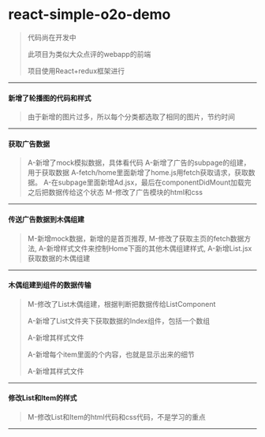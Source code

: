 # react-simple-o2o-demo

> 代码尚在开发中
>
> 此项目为类似大众点评的webapp的前端
>
> 项目使用React+redux框架进行

***

#### 新增了轮播图的代码和样式
> 由于新增的图片过多，所以每个分类都选取了相同的图片，节约时间

***

#### 获取广告数据
> A-新增了mock模拟数据，具体看代码
> A-新增了广告的subpage的组建，用于获取数据
> A-fetch/home里面新增了home.js用fetch获取请求，获取数据。
> A-在subpage里面新增Ad.jsx，最后在componentDidMount加载完之后把数据传给这个状态
> M-修改了广告模块的html和css

***

#### 传送广告数据到木偶组建
> M-新增mock数据，新增的是首页推荐,
> M-修改了获取主页的fetch数据方法,
> A-新增样式文件来控制Home下面的其他木偶组建样式,
> A-新增List.jsx获取数据的木偶组建

***

#### 木偶组建到组件的数据传输
> M-修改了List木偶组建，根据判断把数据传给ListComponent
> 
> A-新增了List文件夹下获取数据的Index组件，包括一个数组
>
> A-新增其样式文件
>
>  A-新增每个item里面的个内容，也就是显示出来的细节
>
>  A-新增其样式文件

***

#### 修改List和Item的样式
> M-修改List和Item的html代码和css代码，不是学习的重点

***
